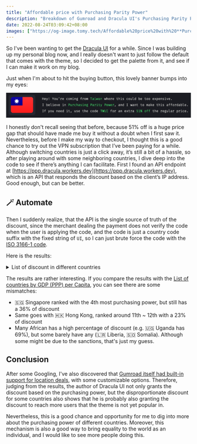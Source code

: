 ```yaml
---
title: "Affordable price with Purchasing Parity Power"
description: "Breakdown of Gumroad and Dracula UI's Purchasing Parity Power Discounting Logic"
date: 2022-08-24T03:09:42+08:00
images: ["https://og-image.tomy.tech/Affordable%20price%20with%20**Purchasing%20Parity%20Power**.png?theme=dracula&md=1&fontSize=100px&images=https%3A%2F%2Ftomy.me%2Ftomy-circle-white.png"]
---
```


So I've been wanting to get the [Dracula UI](https://draculatheme.com/ui) for a while. Since I was building up my personal blog now, and I really doesn't want to just follow the default that comes with the theme, so I decided to get the palette from it, and see if I can make it work on my blog.

Just when I'm about to hit the buying button, this lovely banner bumps into my eyes:

![Banner of PPP discount](banner.png)

I honestly don't recall seeing that before, because 51% off is a huge price gap that should have made me buy it without a doubt when I first saw it. Nevertheless, before I make my way to checkout, I thought this is a good chance to try out the VPN subscription that I’ve been paying for a while. Although switching countries is just a click away, it’s still a bit of a hassle, so after playing around with some neighboring countries, I dive deep into the code to see if there’s anything I can facilitate. First I found an API endpoint at [https://ppp.dracula.workers.dev](https://ppp.dracula.workers.dev), which is an API that responds the discount based on the client’s IP address. Good enough, but can be better.

## 🪄 Automate

Then I suddenly realize, that the API is the single source of truth of the discount, since the merchant dealing the payment does not verify the code when the user is applying the code, and the code is just a country code suffix with the fixed string of `UI`, so I can just brute force the code with the [ISO 3166-1 code](https://en.wikipedia.org/wiki/ISO_3166-1).

Here is the results:

<details>
<summary>List of discount in different countries</summary>

| Country                                                 | ISO 3166-1 | Discount |
| ------------------------------------------------------- | ---------- | -------- |
| 🇮🇩 Indonesia                                            | ID         | 69%      |
| 🇺🇬 Uganda                                               | UG         | 69%      |
| 🇦🇫 Afghanistan                                          | AF         | 68%      |
| 🇩🇿 Algeria                                              | DZ         | 68%      |
| 🇦🇿 Azerbaijan                                           | AZ         | 68%      |
| 🇱🇾 Libya                                                | LY         | 68%      |
| 🇸🇸 South Sudan                                          | SS         | 68%      |
| 🇸🇷 Suriname                                             | SR         | 68%      |
| 🇦🇴 Angola                                               | AO         | 67%      |
| 🇧🇾 Belarus                                              | BY         | 67%      |
| 🇪🇬 Egypt                                                | EG         | 67%      |
| 🇮🇶 Iraq                                                 | IQ         | 67%      |
| 🇰🇬 Kyrgyzstan                                           | KG         | 67%      |
| 🇲🇲 Myanmar                                              | MM         | 67%      |
| 🇵🇰 Pakistan                                             | PK         | 67%      |
| 🇱🇰 Sri Lanka                                            | LK         | 67%      |
| 🇹🇿 Tanzania, United Republic of                         | TZ         | 66%      |
| 🇻🇳 Viet Nam                                             | VN         | 66%      |
| 🇰🇭 Cambodia                                             | KH         | 65%      |
| 🇬🇲 Gambia                                               | GM         | 65%      |
| 🇲🇬 Madagascar                                           | MG         | 65%      |
| 🇲🇷 Mauritania                                           | MR         | 65%      |
| 🇳🇮 Nicaragua                                            | NI         | 65%      |
| 🇦🇷 Argentina                                            | AR         | 64%      |
| 🇰🇿 Kazakhstan                                           | KZ         | 64%      |
| 🇲🇾 Malaysia                                             | MY         | 64%      |
| 🇲🇳 Mongolia                                             | MN         | 64%      |
| 🇸🇨 Seychelles                                           | SC         | 64%      |
| 🇹🇯 Tajikistan                                           | TJ         | 64%      |
| 🇹🇷 Türkiye                                              | TR         | 64%      |
| 🇺🇦 Ukraine                                              | UA         | 64%      |
| 🇺🇿 Uzbekistan                                           | UZ         | 64%      |
| 🇧🇹 Bhutan                                               | BT         | 63%      |
| 🇩🇴 Dominican Republic                                   | DO         | 63%      |
| 🇸🇿 Eswatini                                             | SZ         | 63%      |
| 🇪🇹 Ethiopia                                             | ET         | 63%      |
| 🇬🇪 Georgia                                              | GE         | 63%      |
| 🇬🇭 Ghana                                                | GH         | 63%      |
| 🇮🇳 India                                                | IN         | 63%      |
| 🇱🇦 Lao People's Democratic Republic                     | LA         | 63%      |
| 🇲🇼 Malawi                                               | MW         | 63%      |
| 🇲🇿 Mozambique                                           | MZ         | 63%      |
| 🇳🇵 Nepal                                                | NP         | 63%      |
| 🇳🇬 Nigeria                                              | NG         | 63%      |
| 🇷🇼 Rwanda                                               | RW         | 63%      |
| 🇸🇱 Sierra Leone                                         | SL         | 63%      |
| 🇸🇩 Sudan                                                | SD         | 63%      |
| 🇹🇳 Tunisia                                              | TN         | 63%      |
| 🇿🇼 Zimbabwe                                             | ZW         | 63%      |
| 🇧🇫 Burkina Faso                                         | BF         | 62%      |
| 🇹🇩 Chad                                                 | TD         | 62%      |
| 🇴🇲 Oman                                                 | OM         | 62%      |
| 🇵🇾 Paraguay                                             | PY         | 62%      |
| 🇷🇺 Russian Federation                                   | RU         | 62%      |
| 🇿🇲 Zambia                                               | ZM         | 62%      |
| 🇧🇯 Benin                                                | BJ         | 61%      |
| 🇬🇳 Guinea                                               | GN         | 61%      |
| 🇱🇸 Lesotho                                              | LS         | 61%      |
| 🇵🇭 Philippines                                          | PH         | 61%      |
| 🇸🇦 Saudi Arabia                                         | SA         | 61%      |
| 🇦🇲 Armenia                                              | AM         | 60%      |
| 🇧🇩 Bangladesh                                           | BD         | 60%      |
| 🇲🇱 Mali                                                 | ML         | 60%      |
| 🇲🇦 Morocco                                              | MA         | 60%      |
| 🇲🇰 North Macedonia                                      | MK         | 60%      |
| 🇹🇬 Togo                                                 | TG         | 60%      |
| 🇧🇳 Brunei Darussalam                                    | BN         | 59%      |
| 🇨🇲 Cameroon                                             | CM         | 59%      |
| 🇨🇬 Congo                                                | CG         | 59%      |
| 🇨🇮 Côte d'Ivoire                                        | CI         | 59%      |
| 🇳🇪 Niger                                                | NE         | 59%      |
| 🇹🇭 Thailand                                             | TH         | 59%      |
| 🇧🇬 Bulgaria                                             | BG         | 58%      |
| 🇲🇺 Mauritius                                            | MU         | 58%      |
| 🇸🇳 Senegal                                              | SN         | 58%      |
| 🇦🇱 Albania                                              | AL         | 57%      |
| 🇧🇦 Bosnia and Herzegovina                               | BA         | 57%      |
| 🇰🇼 Kuwait                                               | KW         | 57%      |
| 🇿🇦 South Africa                                         | ZA         | 57%      |
| 🇹🇲 Turkmenistan                                         | TM         | 57%      |
| 🇧🇼 Botswana                                             | BW         | 56%      |
| 🇧🇮 Burundi                                              | BI         | 56%      |
| 🇨🇴 Colombia                                             | CO         | 56%      |
| 🇷🇸 Serbia                                               | RS         | 56%      |
| 🇬🇦 Gabon                                                | GA         | 55%      |
| 🇵🇪 Peru                                                 | PE         | 55%      |
| 🇬🇶 Equatorial Guinea                                    | GQ         | 54%      |
| 🇬🇼 Guinea-Bissau                                        | GW         | 54%      |
| 🇯🇴 Jordan                                               | JO         | 54%      |
| 🇲🇩 Moldova, Republic of                                 | MD         | 54%      |
| 🇹🇱 Timor-Leste                                          | TL         | 54%      |
| 🇧🇷 Brazil                                               | BR         | 53%      |
| 🇭🇺 Hungary                                              | HU         | 53%      |
| 🇲🇽 Mexico                                               | MX         | 53%      |
| 🇲🇪 Montenegro                                           | ME         | 53%      |
| 🇳🇦 Namibia                                              | NA         | 53%      |
| 🇵🇱 Poland                                               | PL         | 53%      |
| 🇸🇻 El Salvador                                          | SV         | 52%      |
| 🇮🇷 Iran (Islamic Republic of)                           | IR         | 52%      |
| 🇷🇴 Romania                                              | RO         | 52%      |
| 🇹🇼 Taiwan, Province of China                            | TW         | 51%      |
| 🇹🇹 Trinidad and Tobago                                  | TT         | 51%      |
| 🇧🇴 Bolivia (Plurinational State of)                     | BO         | 50%      |
| 🇨🇻 Cabo Verde                                           | CV         | 50%      |
| 🇭🇳 Honduras                                             | HN         | 50%      |
| 🇰🇪 Kenya                                                | KE         | 50%      |
| 🇧🇭 Bahrain                                              | BH         | 49%      |
| 🇬🇾 Guyana                                               | GY         | 49%      |
| 🇪🇨 Ecuador                                              | EC         | 48%      |
| 🇭🇹 Haiti                                                | HT         | 48%      |
| 🇶🇦 Qatar                                                | QA         | 48%      |
| 🇨🇳 China                                                | CN         | 46%      |
| 🇰🇲 Comoros                                              | KM         | 46%      |
| 🇯🇲 Jamaica                                              | JM         | 46%      |
| 🇩🇯 Djibouti                                             | DJ         | 45%      |
| 🇬🇹 Guatemala                                            | GT         | 45%      |
| 🇧🇿 Belize                                               | BZ         | 44%      |
| 🇨🇱 Chile                                                | CL         | 44%      |
| 🇨🇩 Congo, Democratic Republic of the                    | CD         | 44%      |
| 🇭🇷 Croatia                                              | HR         | 43%      |
| 🇱🇹 Lithuania                                            | LT         | 43%      |
| 🇸🇰 Slovakia                                             | SK         | 42%      |
| 🇺🇾 Uruguay                                              | UY         | 41%      |
| 🇫🇯 Fiji                                                 | FJ         | 40%      |
| 🇰🇳 Saint Kitts and Nevis                                | KN         | 40%      |
| 🇵🇦 Panama                                               | PA         | 39%      |
| 🇦🇪 United Arab Emirates                                 | AE         | 39%      |
| 🇨🇿 Czechia                                              | CZ         | 38%      |
| 🇦🇬 Antigua and Barbuda                                  | AG         | 37%      |
| 🇨🇫 Central African Republic                             | CF         | 37%      |
| 🇱🇻 Latvia                                               | LV         | 37%      |
| 🇱🇧 Lebanon                                              | LB         | 37%      |
| 🇻🇨 Saint Vincent and the Grenadines                     | VC         | 37%      |
| 🇦🇼 Aruba                                                | AW         | 36%      |
| 🇵🇬 Papua New Guinea                                     | PG         | 36%      |
| 🇸🇬 Singapore                                            | SG         | 36%      |
| 🇨🇷 Costa Rica                                           | CR         | 34%      |
| 🇲🇻 Maldives                                             | MV         | 33%      |
| 🇸🇹 Sao Tome and Principe                                | ST         | 33%      |
| 🇬🇩 Grenada                                              | GD         | 32%      |
| 🇩🇲 Dominica                                             | DM         | 30%      |
| 🇲🇴 Macao                                                | MO         | 30%      |
| 🇪🇪 Estonia                                              | EE         | 29%      |
| 🇲🇹 Malta                                                | MT         | 29%      |
| 🇬🇷 Greece                                               | GR         | 28%      |
| 🇨🇾 Cyprus                                               | CY         | 27%      |
| 🇳🇷 Nauru                                                | NR         | 27%      |
| 🇸🇮 Slovenia                                             | SI         | 27%      |
| 🇪🇷 Eritrea                                              | ER         | 26%      |
| 🇱🇨 Saint Lucia                                          | LC         | 26%      |
| 🇵🇹 Portugal                                             | PT         | 25%      |
| 🇰🇷 Korea, Republic of                                   | KR         | 24%      |
| 🇹🇴 Tonga                                                | TO         | 24%      |
| 🇭🇰 Hong Kong                                            | HK         | 23%      |
| 🇵🇷 Puerto Rico                                          | PR         | 21%      |
| 🇼🇸 Samoa                                                | WS         | 21%      |
| 🇪🇸 Spain                                                | ES         | 21%      |
| 🇰🇮 Kiribati                                             | KI         | 18%      |
| 🇸🇲 San Marino                                           | SM         | 17%      |
| 🇮🇹 Italy                                                | IT         | 12%      |
| 🇦🇽 Åland Islands                                        | AX         | 0%       |
| 🇦🇸 American Samoa                                       | AS         | 0%       |
| 🇦🇩 Andorra                                              | AD         | 0%       |
| 🇦🇮 Anguilla                                             | AI         | 0%       |
| 🇦🇶 Antarctica                                           | AQ         | 0%       |
| 🇦🇺 Australia                                            | AU         | 0%       |
| 🇦🇹 Austria                                              | AT         | 0%       |
| 🇧🇸 Bahamas                                              | BS         | 0%       |
| 🇧🇧 Barbados                                             | BB         | 0%       |
| 🇧🇪 Belgium                                              | BE         | 0%       |
| 🇧🇲 Bermuda                                              | BM         | 0%       |
| Bonaire, Sint Eustatius and Saba                        | BQ         | 0%       |
| 🇧🇻 Bouvet Island                                        | BV         | 0%       |
| 🇮🇴 British Indian Ocean Territory                       | IO         | 0%       |
| 🇨🇦 Canada                                               | CA         | 0%       |
| 🇰🇾 Cayman Islands                                       | KY         | 0%       |
| 🇨🇽 Christmas Island                                     | CX         | 0%       |
| 🇨🇨 Cocos (Keeling) Islands                              | CC         | 0%       |
| 🇨🇰 Cook Islands                                         | CK         | 0%       |
| 🇨🇺 Cuba                                                 | CU         | 0%       |
| 🇨🇼 Curaçao                                              | CW         | 0%       |
| 🇩🇰 Denmark                                              | DK         | 0%       |
| 🇫🇰 Falkland Islands (Malvinas)                          | FK         | 0%       |
| 🇫🇴 Faroe Islands                                        | FO         | 0%       |
| 🇫🇮 Finland                                              | FI         | 0%       |
| 🇫🇷 France                                               | FR         | 0%       |
| 🇬🇫 French Guiana                                        | GF         | 0%       |
| 🇵🇫 French Polynesia                                     | PF         | 0%       |
| 🇹🇫 French Southern Territories                          | TF         | 0%       |
| 🇩🇪 Germany                                              | DE         | 0%       |
| 🇬🇮 Gibraltar                                            | GI         | 0%       |
| 🇬🇱 Greenland                                            | GL         | 0%       |
| 🇬🇵 Guadeloupe                                           | GP         | 0%       |
| 🇬🇺 Guam                                                 | GU         | 0%       |
| 🇬🇬 Guernsey                                             | GG         | 0%       |
| 🇭🇲 Heard Island and McDonald Islands                    | HM         | 0%       |
| Holy See                                                | VA         | 0%       |
| 🇮🇸 Iceland                                              | IS         | 0%       |
| 🇮🇪 Ireland                                              | IE         | 0%       |
| 🇮🇲 Isle of Man                                          | IM         | 0%       |
| 🇮🇱 Israel                                               | IL         | 0%       |
| 🇯🇵 Japan                                                | JP         | 0%       |
| 🇯🇪 Jersey                                               | JE         | 0%       |
| 🇰🇵 Korea (Democratic People's Republic of)              | KP         | 0%       |
| 🇱🇷 Liberia                                              | LR         | 0%       |
| 🇱🇮 Liechtenstein                                        | LI         | 0%       |
| 🇱🇺 Luxembourg                                           | LU         | 0%       |
| 🇲🇭 Marshall Islands                                     | MH         | 0%       |
| 🇲🇶 Martinique                                           | MQ         | 0%       |
| 🇾🇹 Mayotte                                              | YT         | 0%       |
| 🇫🇲 Micronesia (Federated States of)                     | FM         | 0%       |
| 🇲🇨 Monaco                                               | MC         | 0%       |
| 🇲🇸 Montserrat                                           | MS         | 0%       |
| 🇳🇱 Netherlands                                          | NL         | 0%       |
| 🇳🇨 New Caledonia                                        | NC         | 0%       |
| 🇳🇿 New Zealand                                          | NZ         | 0%       |
| 🇳🇺 Niue                                                 | NU         | 0%       |
| 🇳🇫 Norfolk Island                                       | NF         | 0%       |
| 🇲🇵 Northern Mariana Islands                             | MP         | 0%       |
| 🇳🇴 Norway                                               | NO         | 0%       |
| 🇵🇼 Palau                                                | PW         | 0%       |
| 🇵🇸 Palestine, State of                                  | PS         | 0%       |
| 🇵🇳 Pitcairn                                             | PN         | 0%       |
| 🇷🇪 Réunion                                              | RE         | 0%       |
| 🇧🇱 Saint Barthélemy                                     | BL         | 0%       |
| 🇸🇭 Saint Helena, Ascension and Tristan da Cunha         | SH         | 0%       |
| 🇲🇫 Saint Martin (French part)                           | MF         | 0%       |
| 🇵🇲 Saint Pierre and Miquelon                            | PM         | 0%       |
| 🇸🇽 Sint Maarten (Dutch part)                            | SX         | 0%       |
| 🇸🇧 Solomon Islands                                      | SB         | 0%       |
| 🇸🇴 Somalia                                              | SO         | 0%       |
| 🇬🇸 South Georgia and the South Sandwich Islands         | GS         | 0%       |
| 🇸🇯 Svalbard and Jan Mayen                               | SJ         | 0%       |
| 🇸🇪 Sweden                                               | SE         | 0%       |
| 🇨🇭 Switzerland                                          | CH         | 0%       |
| 🇸🇾 Syrian Arab Republic                                 | SY         | 0%       |
| 🇹🇰 Tokelau                                              | TK         | 0%       |
| 🇹🇨 Turks and Caicos Islands                             | TC         | 0%       |
| 🇹🇻 Tuvalu                                               | TV         | 0%       |
| 🇬🇧 United Kingdom of Great Britain and Northern Ireland | GB         | 0%       |
| 🇺🇲 United States Minor Outlying Islands                 | UM         | 0%       |
| 🇺🇸 United States of America                             | US         | 0%       |
| 🇻🇺 Vanuatu                                              | VU         | 0%       |
| 🇻🇪 Venezuela (Bolivarian Republic of)                   | VE         | 0%       |
| 🇻🇬 Virgin Islands (British)                             | VG         | 0%       |
| 🇻🇮 Virgin Islands (U.S.)                                | VI         | 0%       |
| 🇼🇫 Wallis and Futuna                                    | WF         | 0%       |
| 🇪🇭 Western Sahara                                       | EH         | 0%       |
| 🇾🇪 Yemen                                                | YE         | 0%       |

</details>

The results are rather interesting. If you compare the results with the [List of countries by GDP (PPP) per Capita](https://en.wikipedia.org/wiki/List_of_countries_by_GDP_(PPP)_per_capita), you can see there are some mismatches:

- 🇸🇬 Singapore ranked with the 4th most purchasing power, but still has a 36% of discount
- Same goes with 🇭🇰 Hong Kong, ranked around 11th ~ 12th with a 23% of discount
- Many African has a high percentage of discount (e.g. 🇺🇬 Uganda has 69%), but some barely have any (🇱🇷 Liberia, 🇸🇴 Somalia). Although some might be due to the sanctions, that's just my guess.

## Conclusion

After some Googling, I've also discovered that [Gumroad itself had built-in support for location deals](https://help.gumroad.com/article/315-dynamic-discounts-with-parity-deals), with some customizable options. Therefore, judging from the results, the author of Dracula UI not only grants the discount based on the purchasing power, but the disproportionate discount for some countries also shows that he is probably also granting the discount to reach more users that the theme is not yet popular in.

Nevertheless, this is a good chance and opportunity for me to dig into more about the purchasing power of different countries. Moreover, this mechanism is also a good way to bring equality to the world as an individual, and I would like to see more people doing this.
